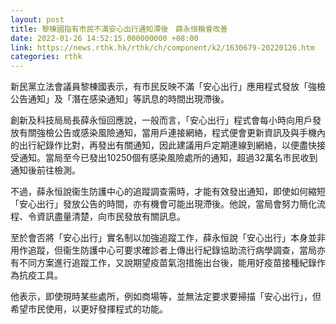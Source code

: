 ```yaml
---
layout: post
title: 黎棟國指有市民不滿安心出行通知滯後　薛永恒稱會改善
date: 2022-01-26 14:52:15.000000000 +08:00
link: https://news.rthk.hk/rthk/ch/component/k2/1630679-20220126.htm
categories: rthk
---
```


新民黨立法會議員黎棟國表示，有市民反映不滿「安心出行」應用程式發放「強檢公告通知」及「潛在感染通知」等訊息的時間出現滯後。

創新及科技局局長薛永恒回應說，一般而言，「安心出行」程式會每小時向用戶發放有關強檢公告或感染風險通知，當用戶連接網絡，程式便會更新資訊及與手機內的出行紀錄作比對，再發出有關通知，因此建議用戶定期連線到網絡，以便盡快接受通知。當局至今已發出10250個有感染風險處所的通知，超過32萬名市民收到通知後前往檢測。

不過，薛永恒說衞生防護中心的追蹤調查需時，才能有效發出通知，即使如何縮短「安心出行」發放公告的時間，亦有機會可能出現滯後。他說，當局會努力簡化流程、令資訊盡量清楚，向市民發放有關訊息。

至於會否將「安心出行」實名制以加強追蹤工作，薛永恒說「安心出行」本身並非用作追蹤，但衞生防護中心可要求確診者上傳出行紀錄協助流行病學調查，當局亦有不同方案進行追蹤工作，又說期望疫苗氣泡措施出台後，能用好疫苗接種紀錄作為抗疫工具。

他表示，即使現時某些處所，例如商場等，並無法定要求要掃描「安心出行」，但希望市民使用，以更好發揮程式的功能。
